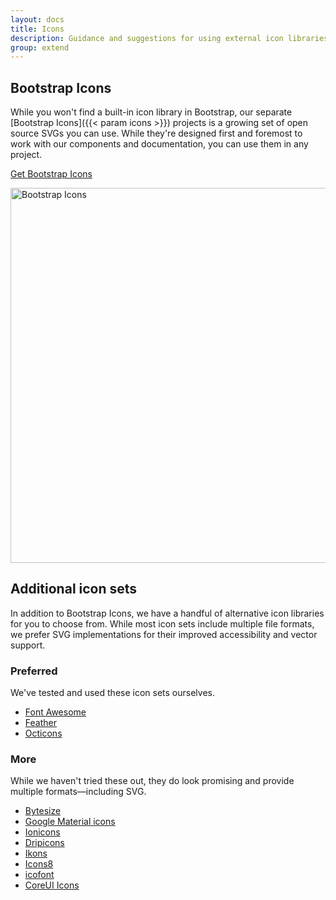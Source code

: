 ```yaml
---
layout: docs
title: Icons
description: Guidance and suggestions for using external icon libraries with Bootstrap.
group: extend
---
```


## Bootstrap Icons

While you won't find a built-in icon library in Bootstrap, our separate [Bootstrap Icons]({{< param icons >}}) projects is a growing set of open source SVGs you can use. While they're designed first and foremost to work with our components and documentation, you can use them in any project.

<a href="{{< param icons >}}" class="btn btn-bd-primary">Get Bootstrap Icons</a>

<img class="img-fluid mt-3 mx-auto" srcset="/docs/{{< param docs_version >}}/assets/img/bootstrap-icons.png,
                                            /docs/{{< param docs_version >}}/assets/img/bootstrap-icons@2x.png 2x"
                                            src="Style-Guide/docs/{{< param docs_version >}}/assets/img/bootstrap-icons.png"
                                            alt="Bootstrap Icons" width="966" height="600" loading="lazy">


## Additional icon sets

In addition to Bootstrap Icons, we have a handful of alternative icon libraries for you to choose from. While most icon sets include multiple file formats, we prefer SVG implementations for their improved accessibility and vector support.

### Preferred

We've tested and used these icon sets ourselves.

- [Font Awesome](https://fontawesome.com/)
- [Feather](https://feathericons.com/)
- [Octicons](https://octicons.github.com/)

### More

While we haven't tried these out, they do look promising and provide multiple formats—including SVG.

- [Bytesize](https://github.com/danklammer/bytesize-icons)
- [Google Material icons](https://material.io/resources/icons/)
- [Ionicons](https://ionicons.com/)
- [Dripicons](http://demo.amitjakhu.com/dripicons/)
- [Ikons](http://ikons.piotrkwiatkowski.co.uk/)
- [Icons8](https://icons8.com/)
- [icofont](https://icofont.com/)
- [CoreUI Icons](https://icons.coreui.io/)
